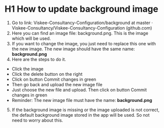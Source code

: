 # H1 How to update background image
1. Go to link: Viskee-Consultancy-Configuration/background at master · Viskee-Consultancy/Viskee-Consultancy-Configuration (github.com)
2. Here you can find an image file: background.png. This is the image which will be used.
3. If you want to change the image, you just need to replace this one with the new image. The new image should have the same name: **background.png**
4. Here are the steps to do it.
- Click the image 
- Click the delete button on the right
-	Click on button Commit changes in green
-	Then go back and upload the new image file
-	Just choose the new file and upload. Then click on button Commit changes in green
- Reminder: The new image file must have the name: **background.png**
5. If the background image is missing or the image uploaded is not correct, the default background image stored in the app will be used. So not need to worry about this.
